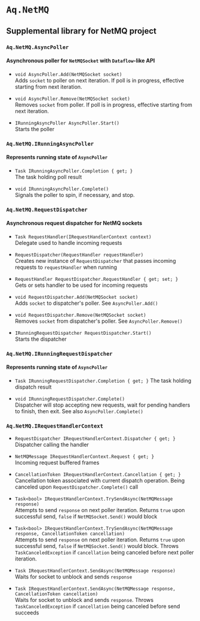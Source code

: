 # `Aq.NetMQ`

## Supplemental library for NetMQ project

### `Aq.NetMQ.AsyncPoller`

#### Asynchronous poller for `NetMQSocket` with `Dataflow`-like API

- `void AsyncPoller.Add(NetMQSocket socket)`  
  Adds `socket` to poller on next iteration. If poll is in progress, effective starting from next iteration.

- `void AsyncPoller.Remove(NetMQSocket socket)`  
  Removes `socket` from poller. If poll is in progress, effective starting from next iteration.

- `IRunningAsyncPoller AsyncPoller.Start()`  
  Starts the poller

### `Aq.NetMQ.IRunningAsyncPoller`

#### Represents running state of `AsyncPoller`

- `Task IRunningAsyncPoller.Completion { get; }`  
  The task holding poll result

- `void IRunningAsyncPoller.Complete()`  
  Signals the poller to spin, if necessary, and stop.

### `Aq.NetMQ.RequestDispatcher`

#### Asynchronous request dispatcher for NetMQ sockets

- `Task RequestHandler(IRequestHandlerContext context)`  
  Delegate used to handle incoming requests

- `RequestDispatcher(RequestHandler requestHandler)`  
  Creates new instance of `RequestDispatcher` that passes incoming requests to `requestHandler` when running

- `RequestHandler RequestDispatcher.RequestHandler { get; set; }`  
  Gets or sets handler to be used for incoming requests

- `void RequestDispatcher.Add(NetMQSocket socket)`  
  Adds `socket` to dispatcher's poller. See `AsyncPoller.Add()`

- `void RequestDispatcher.Remove(NetMQSocket socket)`  
  Removes `socket` from dispatcher's poller. See `AsyncPoller.Remove()`

- `IRunningRequestDispatcher RequestDispatcher.Start()`  
  Starts the dispatcher


### `Aq.NetMQ.IRunningRequestDispatcher`

#### Represents running state of `AsyncPoller`

- `Task IRunningRequestDispatcher.Completion { get; }`
  The task holding dispatch result

- `void IRunningRequestDispatcher.Complete()`  
  Dispatcher will stop accepting new requests, wait for pending handlers to finish, then exit. See also `AsyncPoller.Complete()`

### `Aq.NetMQ.IRequestHandlerContext`

- `RequestDispatcher IRequestHandlerContext.Dispatcher { get; }`  
  Dispatcher calling the handler

- `NetMQMessage IRequestHandlerContext.Request { get; }`  
  Incoming request buffered frames

- `CancellationToken IRequestHandlerContext.Cancellation { get; }`  
  Cancellation token associated with current dispatch operation. Being canceled upon `RequestDispatcher.Complete()` call

- `Task<bool> IRequestHandlerContext.TrySendAsync(NetMQMessage response)`  
  Attempts to send `response` on next poller iteration. Returns `true` upon successful send, `false` if `NetMQSocket.Send()` would block

- `Task<bool> IRequestHandlerContext.TrySendAsync(NetMQMessage response, CancellationToken cancellation)`  
  Attempts to send `response` on next poller iteration. Returns `true` upon successful send, `false` if `NetMQSocket.Send()` would block. Throws `TaskCanceledException` if `cancellation` being canceled before next poller iteration.

- `Task IRequestHandlerContext.SendAsync(NetMQMessage response)`  
  Waits for socket to unblock and sends `response`

- `Task IRequestHandlerContext.SendAsync(NetMQMessage response, CancellationToken cancellation)`  
  Waits for socket to unblock and sends `response`. Throws `TaskCanceledException` if `cancellation` being canceled before send succeeds
